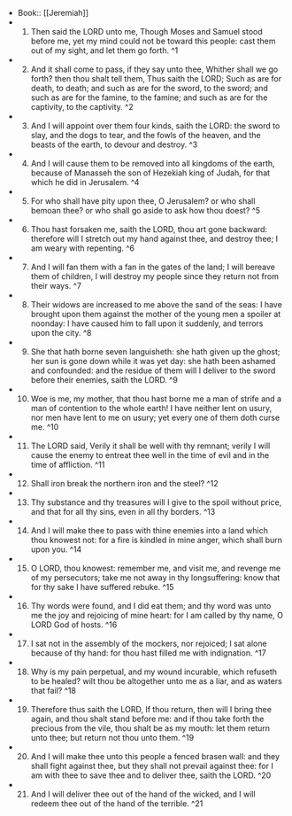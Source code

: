 - Book:: [[Jeremiah]]
- 1. Then said the LORD unto me, Though Moses and Samuel stood before me, yet my mind could not be toward this people: cast them out of my sight, and let them go forth. ^1
- 2. And it shall come to pass, if they say unto thee, Whither shall we go forth? then thou shalt tell them, Thus saith the LORD; Such as are for death, to death; and such as are for the sword, to the sword; and such as are for the famine, to the famine; and such as are for the captivity, to the captivity. ^2
- 3. And I will appoint over them four kinds, saith the LORD: the sword to slay, and the dogs to tear, and the fowls of the heaven, and the beasts of the earth, to devour and destroy. ^3
- 4. And I will cause them to be removed into all kingdoms of the earth, because of Manasseh the son of Hezekiah king of Judah, for that which he did in Jerusalem. ^4
- 5. For who shall have pity upon thee, O Jerusalem? or who shall bemoan thee? or who shall go aside to ask how thou doest? ^5
- 6. Thou hast forsaken me, saith the LORD, thou art gone backward: therefore will I stretch out my hand against thee, and destroy thee; I am weary with repenting. ^6
- 7. And I will fan them with a fan in the gates of the land; I will bereave them of children, I will destroy my people since they return not from their ways. ^7
- 8. Their widows are increased to me above the sand of the seas: I have brought upon them against the mother of the young men a spoiler at noonday: I have caused him to fall upon it suddenly, and terrors upon the city. ^8
- 9. She that hath borne seven languisheth: she hath given up the ghost; her sun is gone down while it was yet day: she hath been ashamed and confounded: and the residue of them will I deliver to the sword before their enemies, saith the LORD. ^9
- 10. Woe is me, my mother, that thou hast borne me a man of strife and a man of contention to the whole earth! I have neither lent on usury, nor men have lent to me on usury; yet every one of them doth curse me. ^10
- 11. The LORD said, Verily it shall be well with thy remnant; verily I will cause the enemy to entreat thee well in the time of evil and in the time of affliction. ^11
- 12. Shall iron break the northern iron and the steel? ^12
- 13. Thy substance and thy treasures will I give to the spoil without price, and that for all thy sins, even in all thy borders. ^13
- 14. And I will make thee to pass with thine enemies into a land which thou knowest not: for a fire is kindled in mine anger, which shall burn upon you. ^14
- 15. O LORD, thou knowest: remember me, and visit me, and revenge me of my persecutors; take me not away in thy longsuffering: know that for thy sake I have suffered rebuke. ^15
- 16. Thy words were found, and I did eat them; and thy word was unto me the joy and rejoicing of mine heart: for I am called by thy name, O LORD God of hosts. ^16
- 17. I sat not in the assembly of the mockers, nor rejoiced; I sat alone because of thy hand: for thou hast filled me with indignation. ^17
- 18. Why is my pain perpetual, and my wound incurable, which refuseth to be healed? wilt thou be altogether unto me as a liar, and as waters that fail? ^18
- 19. Therefore thus saith the LORD, If thou return, then will I bring thee again, and thou shalt stand before me: and if thou take forth the precious from the vile, thou shalt be as my mouth: let them return unto thee; but return not thou unto them. ^19
- 20. And I will make thee unto this people a fenced brasen wall: and they shall fight against thee, but they shall not prevail against thee: for I am with thee to save thee and to deliver thee, saith the LORD. ^20
- 21. And I will deliver thee out of the hand of the wicked, and I will redeem thee out of the hand of the terrible. ^21
